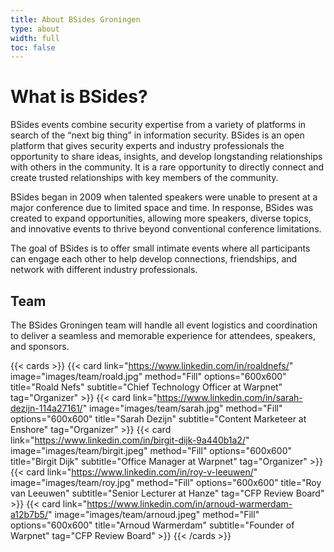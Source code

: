 ```yaml
---
title: About BSides Groningen
type: about
width: full
toc: false
---
```


# What is BSides?

BSides events combine security expertise from a variety of platforms in search of the “next big thing” in information security.  BSides is an open platform that gives security experts and industry professionals the opportunity to share ideas, insights, and develop longstanding relationships with others in the community.  It is a rare opportunity to directly connect and create trusted relationships with key members of the community.

BSides began in 2009 when talented speakers were unable to present at a major conference due to limited space and time. In response, BSides was created to expand opportunities, allowing more speakers, diverse topics, and innovative events to thrive beyond conventional conference limitations.

The goal of BSides is to offer small intimate events where all participants can engage each other to help develop connections, friendships, and network with different industry professionals.

## Team

The BSides Groningen team will handle all event logistics and coordination to deliver a seamless and memorable experience for attendees, speakers, and sponsors.

{{< cards >}}
  {{< card link="https://www.linkedin.com/in/roaldnefs/" image="images/team/roald.jpg" method="Fill" options="600x600" title="Roald Nefs" subtitle="Chief Technology Officer at Warpnet" tag="Organizer" >}}
  {{< card link="https://www.linkedin.com/in/sarah-dezijn-114a27161/" image="images/team/sarah.jpg" method="Fill" options="600x600" title="Sarah Dezijn" subtitle="Content Marketeer at Enshore" tag="Organizer" >}}
  {{< card link="https://www.linkedin.com/in/birgit-dijk-9a440b1a2/" image="images/team/birgit.jpeg" method="Fill" options="600x600" title="Birgit Dijk" subtitle="Office Manager at Warpnet" tag="Organizer" >}}
  {{< card link="https://www.linkedin.com/in/roy-v-leeuwen/" image="images/team/roy.jpg" method="Fill" options="600x600" title="Roy van Leeuwen" subtitle="Senior Lecturer at Hanze" tag="CFP Review Board" >}}
  {{< card link="https://www.linkedin.com/in/arnoud-warmerdam-a12b7b5/" image="images/team/arnoud.jpeg" method="Fill" options="600x600" title="Arnoud Warmerdam" subtitle="Founder of Warpnet" tag="CFP Review Board" >}}
{{< /cards >}}
